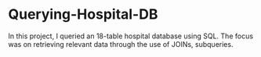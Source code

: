 # Querying-Hospital-DB
In this project, I queried an 18-table hospital database using SQL. The focus was on retrieving relevant data through the use of JOINs, subqueries.

